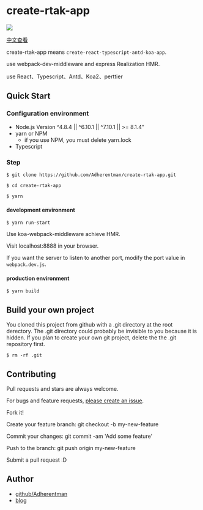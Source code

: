 # create-rtak-app

![](http://ozar6ogjb.bkt.clouddn.com/%E8%84%9A%E6%89%8B%E6%9E%B6.jpeg)

[中文查看](./README.cn.md)

create-rtak-app means `create-react-typescript-antd-koa-app`.

use webpack-dev-middleware and express Realization HMR.

use React、Typescript、Antd、Koa2、perttier

## Quick Start

### Configuration environment

* Node.js Version ^4.8.4 || ^6.10.1 || ^7.10.1 || >= 8.1.4"
* yarn or NPM
  * if you use NPM, you must delete yarn.lock
* Typescript

### Step

`$ git clone https://github.com/Adherentman/create-rtak-app.git`

`$ cd create-rtak-app`

`$ yarn`

#### development environment

`$ yarn run-start`

Use koa-webpack-middleware achieve HMR.

Visit localhost:8888 in your browser.

If you want the server to listen to another port, modify the port value in `webpack.dev.js`.

#### production environment

`$ yarn build`

## Build your own project

You cloned this project from github with a .git directory at the root derectory. The .git directory could probably be invisible to you because it is hidden. If you plan to create your own git project, delete the the .git repository first.

`$ rm -rf .git`

## Contributing

Pull requests and stars are always welcome.

For bugs and feature requests, [please create an issue](https://github.com/Adherentman/create-rtak-app/issues).

Fork it!

Create your feature branch: git checkout -b my-new-feature

Commit your changes: git commit -am 'Add some feature'

Push to the branch: git push origin my-new-feature

Submit a pull request :D

## Author

* [github/Adherentman](https://github.com/Adherentman)
* [blog](http://xuzihao.fun)
